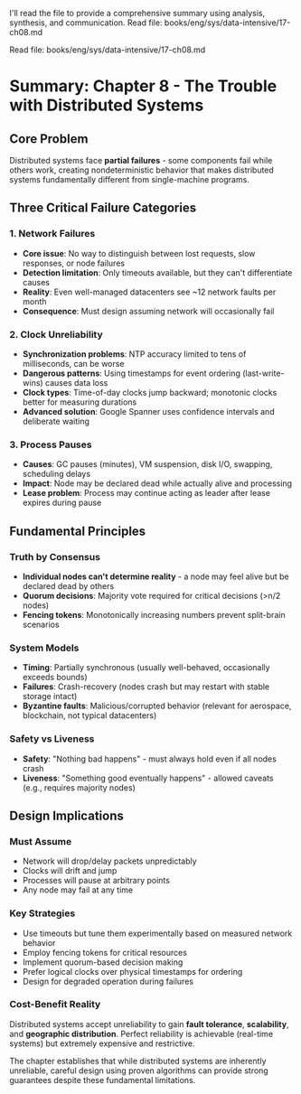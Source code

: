 I'll read the file to provide a comprehensive summary using analysis, synthesis, and communication.
Read file: books/eng/sys/data-intensive/17-ch08.md

Read file: books/eng/sys/data-intensive/17-ch08.md

# Summary: Chapter 8 - The Trouble with Distributed Systems

## Core Problem
Distributed systems face **partial failures** - some components fail while others work, creating nondeterministic behavior that makes distributed systems fundamentally different from single-machine programs.

## Three Critical Failure Categories

### 1. Network Failures
- **Core issue**: No way to distinguish between lost requests, slow responses, or node failures
- **Detection limitation**: Only timeouts available, but they can't differentiate causes
- **Reality**: Even well-managed datacenters see ~12 network faults per month
- **Consequence**: Must design assuming network will occasionally fail

### 2. Clock Unreliability  
- **Synchronization problems**: NTP accuracy limited to tens of milliseconds, can be worse
- **Dangerous patterns**: Using timestamps for event ordering (last-write-wins) causes data loss
- **Clock types**: Time-of-day clocks jump backward; monotonic clocks better for measuring durations
- **Advanced solution**: Google Spanner uses confidence intervals and deliberate waiting

### 3. Process Pauses
- **Causes**: GC pauses (minutes), VM suspension, disk I/O, swapping, scheduling delays
- **Impact**: Node may be declared dead while actually alive and processing
- **Lease problem**: Process may continue acting as leader after lease expires during pause

## Fundamental Principles

### Truth by Consensus
- **Individual nodes can't determine reality** - a node may feel alive but be declared dead by others
- **Quorum decisions**: Majority vote required for critical decisions (>n/2 nodes)
- **Fencing tokens**: Monotonically increasing numbers prevent split-brain scenarios

### System Models
- **Timing**: Partially synchronous (usually well-behaved, occasionally exceeds bounds)
- **Failures**: Crash-recovery (nodes crash but may restart with stable storage intact)
- **Byzantine faults**: Malicious/corrupted behavior (relevant for aerospace, blockchain, not typical datacenters)

### Safety vs Liveness
- **Safety**: "Nothing bad happens" - must always hold even if all nodes crash
- **Liveness**: "Something good eventually happens" - allowed caveats (e.g., requires majority nodes)

## Design Implications

### Must Assume
- Network will drop/delay packets unpredictably
- Clocks will drift and jump
- Processes will pause at arbitrary points
- Any node may fail at any time

### Key Strategies  
- Use timeouts but tune them experimentally based on measured network behavior
- Employ fencing tokens for critical resources
- Implement quorum-based decision making
- Prefer logical clocks over physical timestamps for ordering
- Design for degraded operation during failures

### Cost-Benefit Reality
Distributed systems accept unreliability to gain **fault tolerance**, **scalability**, and **geographic distribution**. Perfect reliability is achievable (real-time systems) but extremely expensive and restrictive.

The chapter establishes that while distributed systems are inherently unreliable, careful design using proven algorithms can provide strong guarantees despite these fundamental limitations.